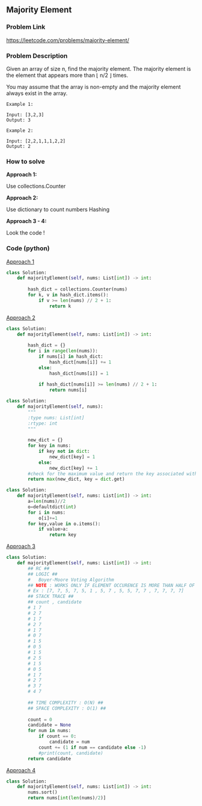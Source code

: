 ## Majority Element

### Problem Link

https://leetcode.com/problems/majority-element/

### Problem Description 


Given an array of size n, find the majority element. The majority element is the element that appears more than ⌊ n/2 ⌋ times.

You may assume that the array is non-empty and the majority element always exist in the array.

```
Example 1:

Input: [3,2,3]
Output: 3

```

```
Example 2:

Input: [2,2,1,1,1,2,2]
Output: 2

```

### How to solve 

**Approach 1:**

Use collections.Counter

**Approach 2:**

Use dictionary to count numbers
Hashing

**Approach 3 - 4:**

Look the code !



### Code (python)

[Approach 1](https://github.com/yanray/leetcode/blob/master/problems/0169Majority_Element/0169Majority_Element1.py)

```python
class Solution:
    def majorityElement(self, nums: List[int]) -> int:
        
        hash_dict = collections.Counter(nums)
        for k, v in hash_dict.items():
            if v >= len(nums) // 2 + 1:
                return k
```

[Approach 2](https://github.com/yanray/leetcode/blob/master/problems/0169Majority_Element/0169Majority_Element2.py)

```python
class Solution:
    def majorityElement(self, nums: List[int]) -> int:
        
        hash_dict = {}
        for i in range(len(nums)):
            if nums[i] in hash_dict:
                hash_dict[nums[i]] += 1
            else:
                hash_dict[nums[i]] = 1
                
            if hash_dict[nums[i]] >= len(nums) // 2 + 1:
                return nums[i]
```

```python
class Solution:
    def majorityElement(self, nums):
        """
        :type nums: List[int]
        :rtype: int
        """
        
        new_dict = {}
        for key in nums:
            if key not in dict:
                new_dict[key] = 1
            else:
                new_dict[key] += 1
        #check for the maximum value and return the key associated with it
        return max(new_dict, key = dict.get)
```

```python
class Solution:
    def majorityElement(self, nums: List[int]) -> int:
        a=len(nums)//2
        o=defaultdict(int)
        for i in nums:
            o[i]+=1
        for key,value in o.items():
            if value>a:
                return key
```

[Approach 3](https://github.com/yanray/leetcode/blob/master/problems/0169Majority_Element/0169Majority_Element3.py)

```python
class Solution:
    def majorityElement(self, nums: List[int]) -> int:
        ## RC ##
        ## LOGIC ##
        #   Boyer-Moore Voting Algorithm
        ## NOTE : WORKS ONLY IF ELEMENT OCCURENCE IS MORE THAN HALF OF ARRAY SIZE ##
        # Ex : [7, 7, 5, 7, 5, 1 , 5, 7 , 5, 5, 7, 7 , 7, 7, 7, 7]
        ## STACK TRACE ##
        ## count , candidate
        # 1 7
        # 2 7
        # 1 7
        # 2 7
        # 1 7
        # 0 7
        # 1 5
        # 0 5
        # 1 5
        # 2 5
        # 1 5
        # 0 5
        # 1 7
        # 2 7
        # 3 7
        # 4 7
        
		## TIME COMPLEXITY : O(N) ##
		## SPACE COMPLEXITY : O(1) ##
        
        count = 0
        candidate = None
        for num in nums:
            if count == 0:
                candidate = num
            count += (1 if num == candidate else -1)
            #print(count, candidate)
        return candidate
```


[Approach 4](https://github.com/yanray/leetcode/blob/master/problems/0169Majority_Element/0169Majority_Element4.py)

```python
class Solution:
    def majorityElement(self, nums: List[int]) -> int:
        nums.sort()
        return nums[int(len(nums)/2)]
```